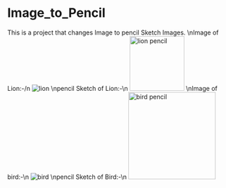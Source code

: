 # Image_to_Pencil

This is a project that changes Image to pencil Sketch Images.
\nImage of Lion:-/n
![lion](https://github.com/pspr22/Image_to_Pencil/assets/124857610/39271f93-4c35-4ba2-89bf-da24e1233242)
\npencil Sketch of Lion:-\n
<img width="124" alt="lion pencil" src="https://github.com/pspr22/Image_to_Pencil/assets/124857610/e9f3d326-20b9-42ba-b49e-30e54f5d7036">
\nImage of bird:-\n
![bird](https://github.com/pspr22/Image_to_Pencil/assets/124857610/ce601700-cada-486e-8850-e787411579b3)
\npencil Sketch of Bird:-\n
<img width="198" alt="bird pencil" src="https://github.com/pspr22/Image_to_Pencil/assets/124857610/90e2bad0-3ead-4a4a-8109-0c9f444e34f7">
